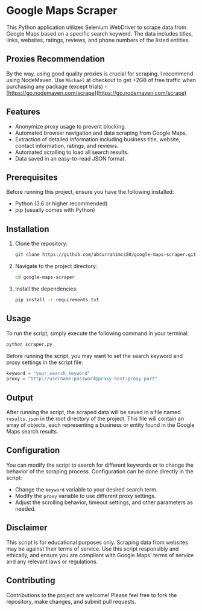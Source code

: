 # Google Maps Scraper

This Python application utilizes Selenium WebDriver to scrape data from Google Maps based on a specific search keyword. The data includes titles, links, websites, ratings, reviews, and phone numbers of the listed entities.

## Proxies Recommendation

By the way, using good quality proxies is crucial for scraping. I recommend using NodeMaven. Use `Michael` at checkout to get +2GB of free traffic when purchasing any package (except trials) - [https://go.nodemaven.com/scrape](https://go.nodemaven.com/scrape)

## Features

- Anonymize proxy usage to prevent blocking.
- Automated browser navigation and data scraping from Google Maps.
- Extraction of detailed information including business title, website, contact information, ratings, and reviews.
- Automated scrolling to load all search results.
- Data saved in an easy-to-read JSON format.

## Prerequisites

Before running this project, ensure you have the following installed:
- Python (3.6 or higher recommended)
- pip (usually comes with Python)

## Installation

1. Clone the repository:
   ```bash
   git clone https://github.com/abdurrahimcs50/google-maps-scraper.git
   ```
2. Navigate to the project directory:
   ```bash
   cd google-maps-scraper
   ```
3. Install the dependencies:
   ```bash
   pip install -r requirements.txt
   ```

## Usage

To run the script, simply execute the following command in your terminal:

```bash
python scraper.py
```

Before running the script, you may want to set the search keyword and proxy settings in the script file:

```python
keyword = "your_search_keyword"
proxy = "http://username:password@proxy-host:proxy-port"
```

## Output

After running the script, the scraped data will be saved in a file named `results.json` in the root directory of the project. This file will contain an array of objects, each representing a business or entity found in the Google Maps search results.

## Configuration

You can modify the script to search for different keywords or to change the behavior of the scraping process. Configuration can be done directly in the script:

- Change the `keyword` variable to your desired search term.
- Modify the `proxy` variable to use different proxy settings.
- Adjust the scrolling behavior, timeout settings, and other parameters as needed.

## Disclaimer

This script is for educational purposes only. Scraping data from websites may be against their terms of service. Use this script responsibly and ethically, and ensure you are compliant with Google Maps' terms of service and any relevant laws or regulations.

## Contributing

Contributions to the project are welcome! Please feel free to fork the repository, make changes, and submit pull requests.
